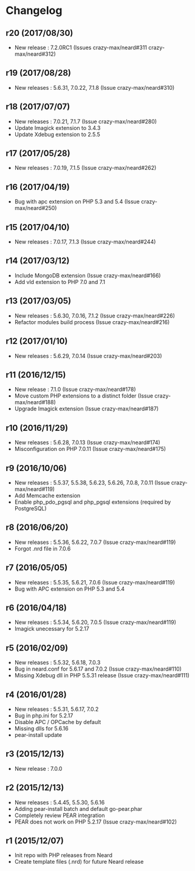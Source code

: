 # Changelog

## r20 (2017/08/30)

* New release : 7.2.0RC1 (Issues crazy-max/neard#311 crazy-max/neard#312)

## r19 (2017/08/28)

* New releases : 5.6.31, 7.0.22, 7.1.8 (Issue crazy-max/neard#310)

## r18 (2017/07/07)

* New releases : 7.0.21, 7.1.7 (Issue crazy-max/neard#280)
* Update Imagick extension to 3.4.3
* Update Xdebug extension to 2.5.5

## r17 (2017/05/28)

* New releases : 7.0.19, 7.1.5 (Issue crazy-max/neard#262)

## r16 (2017/04/19)

* Bug with apc extension on PHP 5.3 and 5.4 (Issue crazy-max/neard#250)

## r15 (2017/04/10)

* New releases : 7.0.17, 7.1.3 (Issue crazy-max/neard#244)

## r14 (2017/03/12)

* Include MongoDB extension (Issue crazy-max/neard#166)
* Add vld extension to PHP 7.0 and 7.1

## r13 (2017/03/05)

* New releases : 5.6.30, 7.0.16, 7.1.2 (Issue crazy-max/neard#226)
* Refactor modules build process (Issue crazy-max/neard#216)

## r12 (2017/01/10)

* New releases : 5.6.29, 7.0.14 (Issue crazy-max/neard#203)

## r11 (2016/12/15)

* New release : 7.1.0 (Issue crazy-max/neard#178)
* Move custom PHP extensions to a distinct folder (Issue crazy-max/neard#188)
* Upgrade Imagick extension (Issue crazy-max/neard#187)

## r10 (2016/11/29)

* New releases : 5.6.28, 7.0.13 (Issue crazy-max/neard#174)
* Misconfiguration on PHP 7.0.11 (Issue crazy-max/neard#175)

## r9 (2016/10/06)

* New releases : 5.5.37, 5.5.38, 5.6.23, 5.6.26, 7.0.8, 7.0.11 (Issue crazy-max/neard#119)
* Add Memcache extension
* Enable php_pdo_pgsql and php_pgsql extensions (required by PostgreSQL)

## r8 (2016/06/20)

* New releases : 5.5.36, 5.6.22, 7.0.7 (Issue crazy-max/neard#119)
* Forgot .nrd file in 7.0.6

## r7 (2016/05/05)

* New releases : 5.5.35, 5.6.21, 7.0.6 (Issue crazy-max/neard#119)
* Bug with APC extension on PHP 5.3 and 5.4

## r6 (2016/04/18)

* New releases : 5.5.34, 5.6.20, 7.0.5 (Issue crazy-max/neard#119)
* Imagick unecessary for 5.2.17

## r5 (2016/02/09)

* New releases : 5.5.32, 5.6.18, 7.0.3
* Bug in neard.conf for 5.6.17 and 7.0.2 (Issue crazy-max/neard#110)
* Missing Xdebug dll in PHP 5.5.31 release (Issue crazy-max/neard#111)

## r4 (2016/01/28)

* New releases : 5.5.31, 5.6.17, 7.0.2
* Bug in php.ini for 5.2.17
* Disable APC / OPCache by default
* Missing dlls for 5.6.16
* pear-install update

## r3 (2015/12/13)

* New release : 7.0.0

## r2 (2015/12/13)

* New releases : 5.4.45, 5.5.30, 5.6.16
* Adding pear-install batch and default go-pear.phar
* Completely review PEAR integration
* PEAR does not work on PHP 5.2.17 (Issue crazy-max/neard#102)

## r1 (2015/12/07)

* Init repo with PHP releases from Neard
* Create template files (.nrd) for future Neard release

